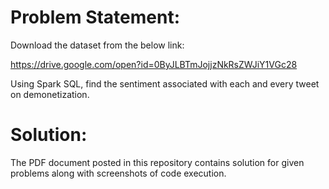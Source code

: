 # Problem Statement:

Download the dataset from the below link:

https://drive.google.com/open?id=0ByJLBTmJojjzNkRsZWJiY1VGc28

Using Spark SQL, find the sentiment associated with each and every tweet on demonetization.

# Solution:

The PDF document posted in this repository contains solution for given problems along with screenshots of code execution.
